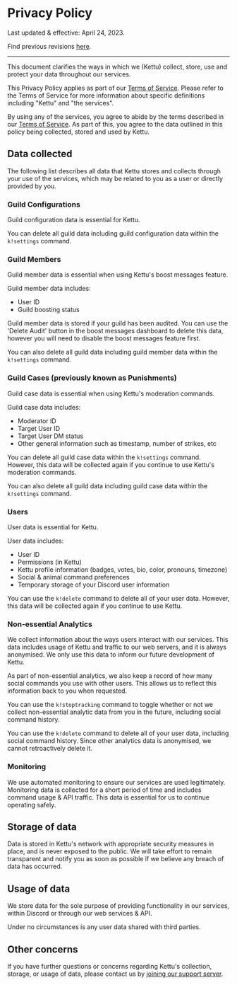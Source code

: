 # Privacy Policy

Last updated & effective: April 24, 2023.

Find previous revisions [here](https://github.com/kettubot/kettu-docs/commits/master/Privacy%20Policy.md).

---

This document clarifies the ways in which we (Kettu) collect, store, use and protect your data throughout our services.

This Privacy Policy applies as part of our [Terms of Service](/docs/terms-of-service). Please refer to the Terms of Service for more information about specific definitions including "Kettu" and "the services".

By using any of the services, you agree to abide by the terms described in our [Terms of Service](/docs/terms-of-service). As part of this, you agree to the data outlined in this policy being collected, stored and used by Kettu.

## Data collected

The following list describes all data that Kettu stores and collects through your use of the services, which may be related to you as a user or directly provided by you.

### Guild Configurations

Guild configuration data is essential for Kettu.

You can delete all guild data including guild configuration data within the `k!settings` command.

### Guild Members

Guild member data is essential when using Kettu's boost messages feature.

Guild member data includes:
  - User ID
  - Guild boosting status

Guild member data is stored if your guild has been audited. You can use the 'Delete Audit' button in the boost messages dashboard to delete this data, however you will need to disable the boost messages feature first.

You can also delete all guild data including guild member data within the `k!settings` command.

### Guild Cases (previously known as Punishments)

Guild case data is essential when using Kettu's moderation commands.

Guild case data includes:
  - Moderator ID
  - Target User ID
  - Target User DM status
  - Other general information such as timestamp, number of strikes, etc

You can delete all guild case data within the `k!settings` command. However, this data will be collected again if you continue to use Kettu's moderation commands.

You can also delete all guild data including guild case data within the `k!settings` command.

### Users

User data is essential for Kettu.

User data includes:
  - User ID
  - Permissions (in Kettu)
  - Kettu profile information (badges, votes, bio, color, pronouns, timezone)
  - Social & animal command preferences
  - Temporary storage of your Discord user information

You can use the `k!delete` command to delete all of your user data. However, this data will be collected again if you continue to use Kettu.

### Non-essential Analytics

We collect information about the ways users interact with our services. This data includes usage of Kettu and traffic to our web servers, and it is always anonymised. We only use this data to inform our future development of Kettu.

As part of non-essential analytics, we also keep a record of how many social commands you use with other users. This allows us to reflect this information back to you when requested.

You can use the `k!stoptracking` command to toggle whether or not we collect non-essential analytic data from you in the future, including social command history.

You can use the `k!delete` command to delete all of your user data, including social command history. Since other analytics data is anonymised, we cannot retroactively delete it.

### Monitoring

We use automated monitoring to ensure our services are used legitimately. Monitoring data is collected for a short period of time and includes command usage & API traffic. This data is essential for us to continue operating safely.

## Storage of data

Data is stored in Kettu's network with appropriate security measures in place, and is never exposed to the public. We will take effort to remain transparent and notify you as soon as possible if we believe any breach of data has occurred.

## Usage of data

We store data for the sole purpose of providing functionality in our services, within Discord or through our web services & API.

Under no circumstances is any user data shared with third parties.

## Other concerns

If you have further questions or concerns regarding Kettu's collection, storage, or usage of data, please contact us by [joining our support server](https://kettu.cc/support).